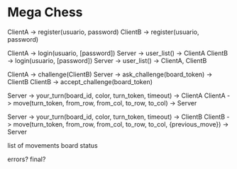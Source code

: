 # Mega Chess

ClientA -> register(usuario, password)
ClientB -> register(usuario, password)

ClientA -> login(usuario, [password])
Server -> user_list() -> ClientA
ClientB -> login(usuario, [password])
Server -> user_list() -> ClientA, ClientB

ClientA  -> challenge(ClientB)
Server   -> ask_challenge(board_token) -> ClientB
ClientB  -> accept_challenge(board_token)

Server   -> your_turn(board_id, color, turn_token, timeout) -> ClientA
ClientA  -> move(turn_token, from_row, from_col, to_row, to_col) -> Server

Server  -> your_turn(board_id, color, turn_token, timeout) -> ClientB
ClientB -> move(turn_token, from_row, from_col, to_row, to_col, {previous_move}) -> Server

list of movements
board status

errors?
final?
